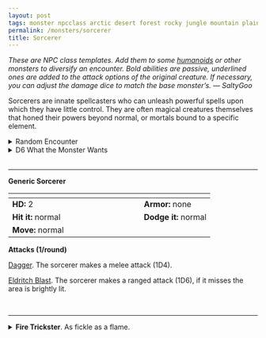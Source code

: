 ```yaml
---
layout: post
tags: monster npcclass arctic desert forest rocky jungle mountain plains swamp city sea underdark magical air earth fire water astral
permalink: /monsters/sorcerer
title: Sorcerer
---
```


<span class="alchemy"> *These are NPC class templates. Add them to some [humanoids](https://saltygoo.github.io/list/monsters-humanoid) or other monsters to diversify an encounter. Bold abilities are passive, underlined ones are added to the attack options of the original creature. If necessary, you can adjust the damage dice to match the base monster’s. — SaltyGoo* </span>

Sorcerers are innate spellcasters who can unleash powerful spells upon which they have little control. They are often magical creatures themselves that honed their powers beyond normal, or mortals bound to a specific element.
<br>

<details markdown="1">
<summary>Random Encounter</summary>
1. **Monster:** 1 sorcerer & 1D4 [elementals](https://saltygoo.github.io/list/monsters-elemental)
1. **Lair:** It would have been a normal house if it wasn't for the utter chaos. Did a tornado go through it? <br>    &nbsp; OR <br>    **Omen:** "Zap!" and laughter.
1. **Spoor:** Sparks of magical energy and a half eaten snack.
1. **Tracks:** Trail of chaos like only somebody drunk on power would do.
1. **Trace:** Strange rainless storm faraway.
1. **Trace:** A wizard, tracking a sorcerer because of the danger they represent.
</details>

<details markdown="1">
<summary>D6 What the Monster Wants</summary>
1. More power!
1. Hide their powers and live a normal life.
1. Transcend to another state of being.
1. Will someone ever not bore them? Who wants to fight?
1. Revenge over those who persecuted them.
1. Just enjoy life.  
</details>

<br>

---

**Generic Sorcerer**


|  <span style="display: inline-block; width:250px"></span>  |  |
| -------- | --------|
| **HD:** 2 | **Armor:** none  |
| **Hit it:** normal    | **Dodge it:** normal  |
| **Move:** normal     |   | 

**Attacks (1/round)**

<ins>Dagger</ins>. The sorcerer makes a melee attack (1D4).

<ins>Eldritch Blast</ins>. The sorcerer makes a ranged attack (1D6), if it misses the area is brightly lit.

<br>

---

<details markdown="1">
<summary><b>Fire Trickster</b>. As fickle as a flame.</summary>
Resists fire, and can enter flames as if they were a door and come out of another flame it can see.

**Non-Combat Magic** <br>
Pyromancy

<ins>Scalding Ember.</ins> The sorcerer makes a ranged attack (1D6). One flammable object on the target catches on fire. If the attack misses, the ground nearby is ablaze for 2 turns.

<ins>Flame Twin.</ins> The sorcerer transforms a fire nearby into a copy of itself with 1 HP. This copy dissipates after 1 round without fuel.
</details>

